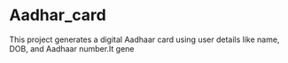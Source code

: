 # Aadhar_card
This project generates a digital Aadhaar card using user details like name, DOB, and Aadhaar number.It gene
